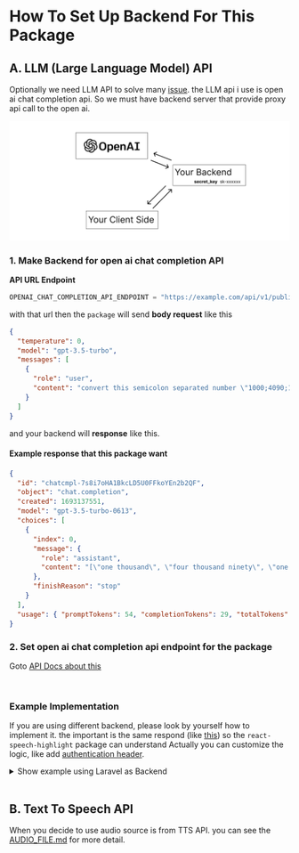 # How To Set Up Backend For This Package

## A. LLM (Large Language Model) API

Optionally we need LLM API to solve many [issue](PROBLEMS.md). the LLM api i use is open ai chat completion api. So we must have backend server that provide proxy api call to the open ai.

![Open AI API](/img/chat_gpt_api.png)

### 1. Make Backend for open ai chat completion API

**API URL Endpoint**

```js
OPENAI_CHAT_COMPLETION_API_ENDPOINT = "https://example.com/api/v1/public/chat";
```

with that url then the `package` will send **body request** like this

```json
{
  "temperature": 0,
  "model": "gpt-3.5-turbo",
  "messages": [
    {
      "role": "user",
      "content": "convert this semicolon separated number \"1000;4090;1000000;1,2;9001;30,1\" into word form number with language \"en-US\" return the result as array. don't explain"
    }
  ]
}
```

and your backend will **response** like this.

#### Example response that this package want

```json
{
  "id": "chatcmpl-7s8i7oHA1BkcLD5U0FFkoYEn2b2QF",
  "object": "chat.completion",
  "created": 1693137551,
  "model": "gpt-3.5-turbo-0613",
  "choices": [
    {
      "index": 0,
      "message": {
        "role": "assistant",
        "content": "[\"one thousand\", \"four thousand ninety\", \"one million\", \"one point two\", \"nine thousand one\", \"thirty point one\"]"
      },
      "finishReason": "stop"
    }
  ],
  "usage": { "promptTokens": 54, "completionTokens": 29, "totalTokens": 83 }
}
```

### 2. Set open ai chat completion api endpoint for the package

Goto [API Docs about this](API.md#package-data-and-cache-integration)

<br/>

### Example Implementation

If you are using different backend, please look by yourself how to implement it. the important is the same respond (like [this](#example-response-that-this-package-want)) so the `react-speech-highlight` package can understand Actually you can customize the logic, like add [authentication header](API.md#set-custom-constant-value-for-this-package).

<details>
  <summary>Show example using Laravel as Backend</summary>

  <br/>

### Router

Open `routes/api.php`

Remember you must set the throttle 180 request / 1 minute. our engine need to send a lot request. no worry it small request so its cost effective.

```php
/* OpenAI */
Route::name("openai.")->middleware('throttle:180,1')->controller(OpenAIController::class)->group(function () {
    // chat gpt
    Route::post('chat',  'chatPost')->name('chat_completions');
});
```

Controller

Open `OpenAIController.php`

```php
class OpenAIController extends Controller
{
    public function chatPost(Request $request){
        $origin = $request->header('Origin');

        $allowed_domain = [
            // Production url
            "https://example.com" =>  "sk-xxx_your_secret_key",

            // Development url
            "http://localhost:3000" => "sk-xxx_your_secret_key",
        ];

        if (!isset($allowed_domain[$origin])) {
            return response()->json([
                "status" => false,
                "message" => "Invalid request, please contact support!"
            ], 400);
        } else {
            if (strpos($origin, 'localhost') !== false) {
                if (app()->environment() != "local") {
                    return response()->json([
                        "status" => false,
                        "message" => "Invalid request, please contact support!"
                    ], 400);
                }
            }
        }

        $api_key = $allowed_domain[$origin];
        $data = $request->all();

        if (!isset($data['messages'])) {
            return response()->json([
                "status" => false,
                "message" => "please post 'messages' as body request"
            ], 400);
        }

        // the [https://github.com/openai-php/laravel] package is have problem don't use it
        // https://github.com/openai-php/laravel/issues/51#issuecomment-1651224516

        $body = [
            'model' => isset($data["model"]) ? $data["model"] : 'gpt-3.5-turbo',
            'messages' => $data["messages"],
            'temperature' => isset($data["temperature"]) ? $data["temperature"] : 0.6,

            // 'functions' => [
            //     [
            //         'name' => $function, 'parameters' => config('schema.'.$function),
            //     ],
            // ],
            // 'function_call' => [
            //     'name' => $function,
            // ],
            // 'temperature' => 0.6,
            // 'top_p' => 1,
        ];

        // Use approach like this instead
        $result = Http::withToken($api_key)
            ->retry(5, 500)
            ->post('https://api.openai.com/v1/chat/completions', $body)
            ->throw()
            ->json();

        return $result;
    }
}
```

</details>

<br/>

## B. Text To Speech API

When you decide to use audio source is from TTS API. you can see the [AUDIO_FILE.md](AUDIO_FILE.md) for more detail.
